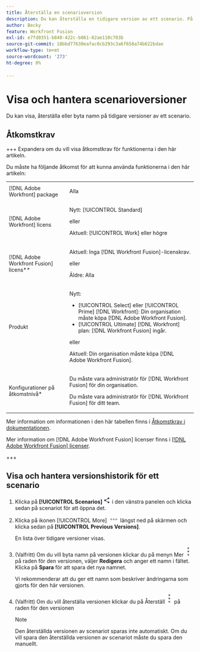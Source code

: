 ```yaml
---
title: Återställa en scenarioversion
description: Du kan återställa en tidigare version av ett scenario. På så sätt kan du göra ändringar i ett scenario och sedan enkelt återställa dessa ändringar om du föredrar den tidigare funktionen.
author: Becky
feature: Workfront Fusion
exl-id: e7fd0351-b840-422c-b861-82ae110c703b
source-git-commit: 18bbd77630eafac0cb293c3a6f658a74b622bdae
workflow-type: tm+mt
source-wordcount: '273'
ht-degree: 0%

---
```


# Visa och hantera scenarioversioner

Du kan visa, återställa eller byta namn på tidigare versioner av ett scenario.

## Åtkomstkrav

+++ Expandera om du vill visa åtkomstkrav för funktionerna i den här artikeln.

Du måste ha följande åtkomst för att kunna använda funktionerna i den här artikeln:

<table style="table-layout:auto">
 <col> 
 <col> 
 <tbody> 
  <tr> 
   <td role="rowheader">[!DNL Adobe Workfront] package</td> 
   <td> <p>Alla</p> </td> 
  </tr> 
  <tr data-mc-conditions=""> 
   <td role="rowheader">[!DNL Adobe Workfront] licens</td> 
   <td> <p>Nytt: [!UICONTROL Standard]</p><p>eller</p><p>Aktuell: [!UICONTROL Work] eller högre</p> </td> 
  </tr> 
  <tr> 
   <td role="rowheader">[!DNL Adobe Workfront Fusion] licens**</td> 
   <td>
   <p>Aktuell: Inga [!DNL Workfront Fusion]-licenskrav.</p>
   <p>eller</p>
   <p>Äldre: Alla </p>
   </td> 
  </tr> 
  <tr> 
   <td role="rowheader">Produkt</td> 
   <td>
   <p>Nytt:</p> <ul><li>[!UICONTROL Select] eller [!UICONTROL Prime] [!DNL Workfront]: Din organisation måste köpa [!DNL Adobe Workfront Fusion].</li><li>[!UICONTROL Ultimate] [!DNL Workfront] plan: [!DNL Workfront Fusion] ingår.</li></ul>
   <p>eller</p>
   <p>Aktuell: Din organisation måste köpa [!DNL Adobe Workfront Fusion].</p>
   </td> 
  </tr>
  <tr data-mc-conditions=""> 
   <td role="rowheader">Konfigurationer på åtkomstnivå*</td> 
   <td> 
     <p>Du måste vara administratör för [!DNL Workfront Fusion] för din organisation.</p>
     <p>Du måste vara administratör för [!DNL Workfront Fusion] för ditt team.</p>
   </td> 
  </tr> 
   </td> 
  </tr> 
 </tbody> 
</table>

Mer information om informationen i den här tabellen finns i [Åtkomstkrav i dokumentationen](/help/workfront-fusion/references/licenses-and-roles/access-level-requirements-in-documentation.md).

Mer information om [!DNL Adobe Workfront Fusion] licenser finns i [[!DNL Adobe Workfront Fusion] licenser](/help/workfront-fusion/set-up-and-manage-workfront-fusion/licensing-operations-overview/license-automation-vs-integration.md).

+++

<!--procedure - open, optional add comment, optional restore version-->

## Visa och hantera versionshistorik för ett scenario

1. Klicka på **[!UICONTROL Scenarios]** ![Scenarioikonen](assets/scenarios-icon.png) i den vänstra panelen och klicka sedan på scenariot för att öppna det.
1. Klicka på ikonen [!UICONTROL More] ![Mer ](assets/more-icon.png) längst ned på skärmen och klicka sedan på **[!UICONTROL Previous Versions]**.

   En lista över tidigare versioner visas.
1. (Valfritt) Om du vill byta namn på versionen klickar du på menyn Mer ![Mer](assets/more-icon-vertical.png) på raden för den versionen, väljer **Redigera** och anger ett namn i fältet. Klicka på **Spara** för att spara det nya namnet.

   Vi rekommenderar att du ger ett namn som beskriver ändringarna som gjorts för den här versionen.
1. (Valfritt) Om du vill återställa versionen klickar du på Återställ ![Mer-menyn](assets/more-icon-vertical.png) på raden för den versionen


   >[!NOTE]
   >
   >Den återställda versionen av scenariot sparas inte automatiskt. Om du vill spara den återställda versionen av scenariot måste du spara den manuellt.
